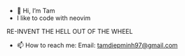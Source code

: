 - 👋 Hi, I’m Tam
- I like to code with neovim

RE-INVENT THE HELL OUT OF THE WHEEL
- 📫 How to reach me: Email: tamdiepminh97@gmail.com

<!---
Tamminhdiep97/Tamminhdiep97 is a ✨ special ✨ repository because its `README.md` (this file) appears on your GitHub profile.
You can click the Preview link to take a look at your changes.
--->
